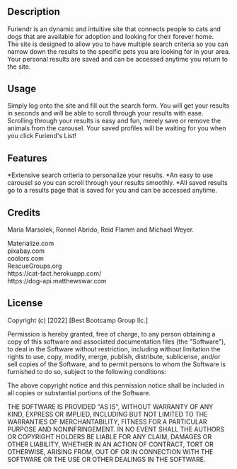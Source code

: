 # <Furiendr>

## Description
Furiendr is an dynamic and intuitive site that connects people to cats and dogs that are available for adoption and looking for their forever home.  
The site is designed to allow you to have multiple search criteria so you can narrow down the results to the specific pets you are looking for in your area.  Your personal results are saved and can be accessed anytime you return to the site. 

## Usage
Simply log onto the site and fill out the search form.  You will get your results in seconds and will be able to scroll through your results with ease.  
Scrolling through your results is easy and fun, merely save or remove the animals from the carousel.  Your saved profiles will be waiting for 
you when you click Furiend's List!

## Features
*Extensive search criteria to personalize your results.
*An easy to use carousel so you can scroll through your results smoothly.
*All saved results go to a results page that is saved for you and can be accessed anytime.



## Credits
Maria Marsolek, Ronnel Abrido, Reid Flamm and Michael Weyer.  
  <div>
Materialize.com 
  <div>
pixabay.com
    <div>
coolors.com
      <div>
RescueGroups.org
        <div>
https://cat-fact.herokuapp.com/
          <div>
https://dog-api.matthewswar.com

## License


Copyright (c) [2022] [Best Bootcamp Group llc.]

Permission is hereby granted, free of charge, to any person obtaining a copy
of this software and associated documentation files (the "Software"), to deal
in the Software without restriction, including without limitation the rights
to use, copy, modify, merge, publish, distribute, sublicense, and/or sell
copies of the Software, and to permit persons to whom the Software is
furnished to do so, subject to the following conditions:

The above copyright notice and this permission notice shall be included in all
copies or substantial portions of the Software.

THE SOFTWARE IS PROVIDED "AS IS", WITHOUT WARRANTY OF ANY KIND, EXPRESS OR
IMPLIED, INCLUDING BUT NOT LIMITED TO THE WARRANTIES OF MERCHANTABILITY,
FITNESS FOR A PARTICULAR PURPOSE AND NONINFRINGEMENT. IN NO EVENT SHALL THE
AUTHORS OR COPYRIGHT HOLDERS BE LIABLE FOR ANY CLAIM, DAMAGES OR OTHER
LIABILITY, WHETHER IN AN ACTION OF CONTRACT, TORT OR OTHERWISE, ARISING FROM,
OUT OF OR IN CONNECTION WITH THE SOFTWARE OR THE USE OR OTHER DEALINGS IN THE
SOFTWARE.
